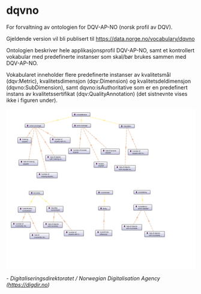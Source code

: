 # dqvno

For forvaltning av ontologien for DQV-AP-NO (norsk profil av DQV).

Gjeldende version vil bli publisert til https://data.norge.no/vocabulary/dqvno

Ontologien beskriver hele applikasjonsprofil DQV-AP-NO, samt et kontrollert vokabular med predefinerte instanser som skal/bør brukes sammen med DQV-AP-NO.

Vokabularet inneholder flere predefinerte instanser av kvalitetsmål (dqv:Metric), kvalitetsdimensjon (dqv:Dimension) og kvalitetsdeldimensjon (dqvno:SubDimension), samt dqvno:isAuthoritative som er en predefinert instans av kvalitetssertifikat (dqv:QualityAnnotation) (det sistnevnte vises ikke i figuren under).

![predefinerte kvalitetsmål](images/dqvno_v04.png)

\- _Digitaliseringsdirektoratet / Norwegian Digitalisation Agency (https://digdir.no)_
